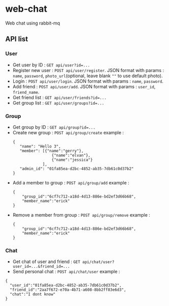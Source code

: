 # web-chat
Web chat using rabbit-mq

## API list

### User
 - Get user by ID : `GET api/user?id=...`
 - Register new user : `POST api/user/register`. JSON format with params : `name`, `password`, `photo_url`(optional, leave blank `""` to use default photo).
 - Login : `POST api/user/login`. JSON format with params : `name`, `password`.
 - Add friend : `POST api/user/add`. JSON format with params : `user_id`, `friend_name`.
 - Get friend list : `GET api/user/friends?id=...` 
 - Get group list : `GET api/user/groups?id=...` 

### Group
 - Get group by ID : `GET api/group?id=...`
 - Create new group : `POST api/group/create`
   example :
   ```
   {
	  "name": "Hello 3",
	  "member": [{"name":"gerry"},
	  				{"name":"elvan"},
	  				{"name":"jessica"}
	  			],
	  "admin_id": "01fa85ea-d2bc-4852-ab35-7db61c0d37b2"
   }
   ```
 - Add a member to group : `POST api/group/add`
 	example :
 	```
 	{
		"group_id":"6cf7c712-a18d-4d13-886e-bd2ef3d66b68",
		"member_name":"erick"
	}
 	```
 - Remove a member from group : `POST api/group/remove`
 	example :
 	```
 	{
		"group_id":"6cf7c712-a18d-4d13-886e-bd2ef3d66b68",
		"member_name":"erick"
	}
 	```
 
### Chat
 - Get chat of user and friend : `GET api/chat/user?user_id=...&friend_id=...`
 - Send personal chat : `POST api/chat/user`
  example : 
  ```
  {
	"user_id":"01fa85ea-d2bc-4852-ab35-7db61c0d37b2",
	"friend_id":"2aa7f672-e70a-4b71-a608-8bb2ff83e6d3",
	"chat":"I dont know"
  }
  ```